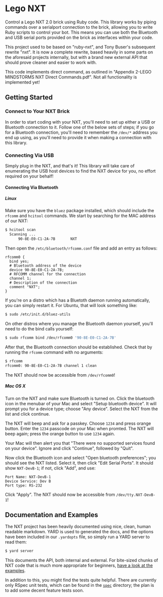 # Lego NXT

Control a Lego NXT 2.0 brick using Ruby code. This library works by piping commands over a serialport connection to the brick, allowing you to write Ruby scripts to control your bot. This means you can use both the Bluetooth and USB serial ports provided on the brick as interfaces within your code.

This project used to be based on "ruby-nxt", and Tony Buser's subsequent rewrite "nxt". It is now a complete rewrite, based heavily in some parts on the aforesaid projects internally, but with a brand new external API that should prove cleaner and easier to work with.

This code implements direct command, as outlined in "Appendix 2-LEGO MINDSTORMS NXT Direct Commands.pdf". Not all functionality is implemented yet!

## Getting Started

### Connect to Your NXT Brick

In order to start coding with your NXT, you'll need to set up either a USB or Bluetooth connection to it. Follow one of the below sets of steps; if you go for a Bluetooth connection, you'll need to remember the `/dev/*` address you end up using, as you'll need to provide it when making a connection with this library.

### Connecting Via USB

Simply plug in the NXT, and that's it! This library will take care of enumerating the USB host devices to find the NXT device for you, no effort required on your behalf!

#### Connecting Via Bluetooth

##### Linux

Make sure you have the `bluez` package installed, which should include the `rfcomm` and `hcitool` commands. We start by searching for the MAC address of our NXT:

```sh
$ hcitool scan
  Scanning ...
      90-8E-E0-C1-2A-7B       NXT
```

Then open the `/etc/bluetooth/rfcomm.conf` file and add an entry as follows:

```
rfcomm0 {
  bind yes;
  # Bluetooth address of the device
  device 90-8E-E0-C1-2A-7B;
  # RFCOMM channel for the connection
  channel 1;
  # Description of the connection
  comment "NXT";
}
```

If you're on a distro which has a Bluetoth daemon running automatically, you can simply restart it. For Ubuntu, that will look something like:

```sh
$ sudo /etc/init.d/bluez-utils
```

On other distros where you manage the Bluetooth daemon yourself, you'll need to do the bind calls yourself:

```sh
$ sudo rfcomm bind /dev/rfcomm0 '90-8E-E0-C1-2A-7B'
```

After that, the Bluetooth connection should be established. Check that by running the `rfcomm` command with no arguments:

```sh
$ rfcomm
rfcomm0: 90-8E-E0-C1-2A-7B channel 1 clean
```

The NXT should now be accessible from `/dev/rfcomm0`!

##### Mac OS X

Turn on the NXT and make sure Bluetooth is turned on. Click the bluetooth icon in the menubar of your Mac and select "Setup bluetooth device". It will prompt you for a device type; choose "Any device". Select the NXT from the list and click continue.

The NXT will beep and ask for a passkey. Choose `1234` and press orange button. Enter the `1234` passcode on your Mac when promted. The NXT will beep again; press the orange button to use `1234` again.

Your Mac will then alert you that "There were no supported services found on your device". Ignore and click "Continue", followed by "Quit".

Now click the Bluetooth icon and select "Open bluetooth preferences"; you should see the NXT listed. Select it, then click "Edit Serial Ports".
It should show `NXT-DevB-1`; if not, click "Add", and use:

```
Port Name: NXT-DevB-1
Device Service: Dev B
Port type: RS-232
```

Click "Apply". The NXT should now be accessible from `/dev/tty.NXT-DevB-1`!

## Documentation and Examples

The NXT project has been heavily documented using nice, clean, human readable markdown. YARD is used to generated the docs, and the options have been included in our `.yardopts` file, so simply run a YARD server to read them:

```sh
$ yard server
```

This documents the API, both internal and external. For bite-sized chunks of NXT code that is much more appropriate for beginners, [have a look at the examples](https://github.com/nathankleyn/nxt/tree/master/examples).

In addition to this, you might find the tests quite helpful. There are currently only RSpec unit tests, which can be found in the [`spec`](spec) directory; the plan is to add some decent feature tests soon.